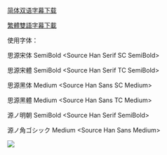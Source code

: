 

[简体双语字幕下载](https://github.com/SweetSub/SweetSub/raw/master/Archive/Happy-Go-Lucky%20Days/%5BSweetSub%5D%20Happy-Go-Lucky%20Days.chs.ass)

[繁體雙語字幕下載](https://github.com/SweetSub/SweetSub/raw/master/Archive/Happy-Go-Lucky%20Days/%5BSweetSub%5D%20Happy-Go-Lucky%20Days.cht.ass)

使用字体：

思源宋体 SemiBold \<Source Han Serif SC SemiBold\>

思源宋體 SemiBold \<Source Han Serif TC SemiBold\>

思源黑体 Medium \<Source Han Sans SC Medium\>

思源黑體 Medium \<Source Han Sans TC Medium\>

源ノ明朝 SemiBold \<Source Han Serif SemiBold\>

源ノ角ゴシック Medium \<Source Han Sans Medium\>

![](https://i.loli.net/2020/12/30/axgjhKOZyvP5SY1.png)


